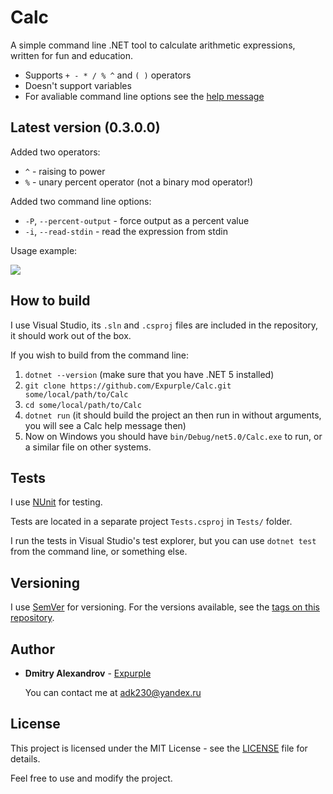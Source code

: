 ﻿# Calc
A simple command line .NET tool to calculate arithmetic expressions, written for fun and education.

* Supports `+ - * / % ^` and `( )` operators
* Doesn't support variables
* For avaliable command line options see the [help message](https://github.com/Expurple/Images/blob/master/Calc/0.3.0.0help.png)

## Latest version (0.3.0.0)

Added two operators:
* `^` - raising to power
* `%` - unary percent operator (not a binary mod operator!)

Added two command line options:
* `-P`, `--percent-output` - force output as a percent value
* `-i`, `--read-stdin` - read the expression from stdin

Usage example:

![](https://raw.githubusercontent.com/Expurple/Images/master/Calc/0.3.0.0usage.png)

## How to build

I use Visual Studio, its `.sln` and `.csproj` files are included in the repository, it should work out of the box.

If you wish to build from the command line:

1) `dotnet --version` (make sure that you have .NET 5 installed)
2) `git clone https://github.com/Expurple/Calc.git some/local/path/to/Calc`
3) `cd some/local/path/to/Calc`
4) `dotnet run` (it should build the project an then run in without arguments, you will see a Calc help message then)
5) Now on Windows you should have `bin/Debug/net5.0/Calc.exe` to run, or a similar file on other systems.

## Tests

I use [NUnit](https://nunit.org) for testing.

Tests are located in a separate project `Tests.csproj` in `Tests/` folder.

I run the tests in Visual Studio's test explorer, but you can use `dotnet test` from the command line, or something else.

## Versioning

I use [SemVer](http://semver.org/) for versioning. For the versions available, see the [tags on this repository](https://github.com/Expurple/Calc/tags). 

## Author

* **Dmitry Alexandrov** - [Expurple](https://github.com/Expurple)

    You can contact me at adk230@yandex.ru

## License

This project is licensed under the MIT License - see the [LICENSE](LICENSE) file for details.

Feel free to use and modify the project.
